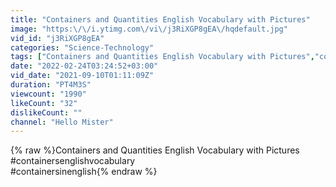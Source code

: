 ```yaml
---
title: "Containers and Quantities English Vocabulary with Pictures"
image: "https:\/\/i.ytimg.com\/vi\/j3RiXGP8gEA\/hqdefault.jpg"
vid_id: "j3RiXGP8gEA"
categories: "Science-Technology"
tags: ["Containers and Quantities English Vocabulary with Pictures","containers in english grammar","containers and quantities english"]
date: "2022-02-24T03:24:52+03:00"
vid_date: "2021-09-10T01:11:09Z"
duration: "PT4M3S"
viewcount: "1990"
likeCount: "32"
dislikeCount: ""
channel: "Hello Mister"
---
```

{% raw %}Containers and Quantities English Vocabulary with Pictures<br />#containersenglishvocabulary<br />#containersinenglish{% endraw %}
